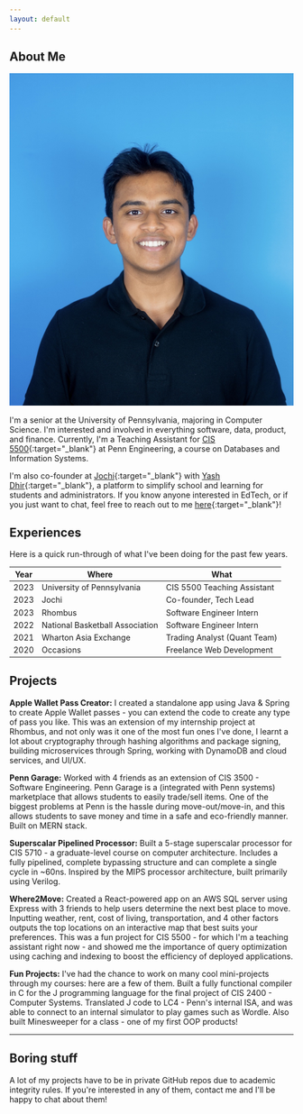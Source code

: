 ```yaml
---
layout: default
---
```


## About Me

<img class="profile-picture" src="compressed_headshot.jpg">

I'm a senior at the University of Pennsylvania, majoring in Computer Science. I'm interested and involved in everything software, data, product, and finance. Currently, I'm a Teaching Assistant for [CIS 5500](https://online.seas.upenn.edu/courses/cis-550-database-information-systems/){:target="\_blank"} at Penn Engineering, a course on Databases and Information Systems.

I'm also co-founder at [Jochi](https://www.jochi.info/){:target="\_blank"} with [Yash Dhir](https://www.linkedin.com/in/yashdhir/){:target="\_blank"}, a platform to simplify school and learning for students and administrators. If you know anyone interested in EdTech, or if you just want to chat, feel free to reach out to me [here](https://www.linkedin.com/in/rahul-nambiar27/){:target="\_blank"}!

## Experiences

Here is a quick run-through of what I've been doing for the past few years.

| Year | Where                           | What                         |
| ---- | ------------------------------- | ---------------------------- |
| 2023 | University of Pennsylvania      | CIS 5500 Teaching Assistant  |
| 2023 | Jochi                           | Co-founder, Tech Lead        |
| 2023 | Rhombus                         | Software Engineer Intern     |
| 2022 | National Basketball Association | Software Engineer Intern     |
| 2021 | Wharton Asia Exchange           | Trading Analyst (Quant Team) |
| 2020 | Occasions                       | Freelance Web Development    |

## Projects

**Apple Wallet Pass Creator:** I created a standalone app using Java & Spring to create Apple Wallet passes - you can extend the code to create any type of pass you like. This was an extension of my internship project at Rhombus, and not only was it one of the most fun ones I've done, I learnt a lot about cryptography through hashing algorithms and package signing, building microservices through Spring, working with DynamoDB and cloud services, and UI/UX.

**Penn Garage:** Worked with 4 friends as an extension of CIS 3500 - Software Engineering. Penn Garage is a (integrated with Penn systems) marketplace that allows students to easily trade/sell items. One of the biggest problems at Penn is the hassle during move-out/move-in, and this allows students to save money and time in a safe and eco-friendly manner. Built on MERN stack.

**Superscalar Pipelined Processor:** Built a 5-stage superscalar processor for CIS 5710 - a graduate-level course on computer architecture. Includes a fully pipelined, complete bypassing structure and can complete a single cycle in ~60ns. Inspired by the MIPS processor architecture, built primarily using Verilog.

**Where2Move:** Created a React-powered app on an AWS SQL server using Express with 3 friends to help users determine the next best place to move. Inputting weather, rent, cost of living, transportation, and 4 other factors outputs the top locations on an interactive map that best suits your preferences. This was a fun project for CIS 5500 - for which I'm a teaching assistant right now - and showed me the importance of query optimization using caching and indexing to boost the efficiency of deployed applications.

**Fun Projects:** I've had the chance to work on many cool mini-projects through my courses: here are a few of them. Built a fully functional compiler in C for the J programming language for the final project of CIS 2400 - Computer Systems. Translated J code to LC4 - Penn's internal ISA, and was able to connect to an internal simulator to play games such as Wordle. Also built Minesweeper for a class - one of my first OOP products!

---

## Boring stuff

A lot of my projects have to be in private GitHub repos due to academic integrity rules. If you're interested in any of them, contact me and I'll be happy to chat about them!

